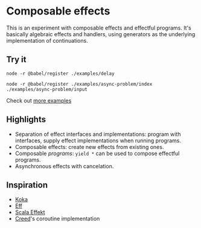 # Composable effects

This is an experiment with composable effects and effectful programs.  It's basically algebraic effects and handlers, using generators as the underlying implementation of continuations.

## Try it

`node -r @babel/register ./examples/delay`

`node -r @babel/register ./examples/async-problem/index ./examples/async-problem/input`

Check out [more examples](examples)

## Highlights

* Separation of effect interfaces and implementations: program with interfaces, supply effect implementations when running programs.
* Composable effects: create new effects from existing ones.
* Composable _programs_: `yield *` can be used to compose effectful programs.
* Asynchronous effects with cancelation.

## Inspiration

* [Koka](https://github.com/koka-lang/koka)
* [Eff](http://www.eff-lang.org)
* [Scala Effekt](https://github.com/b-studios/scala-effekt)
* [Creed](https://github.com/briancavalier/creed)'s coroutine implementation

